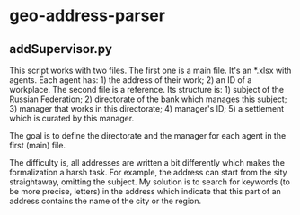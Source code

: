 # geo-address-parser

## addSupervisor.py
This script works with two files.
The first one is a main file. It's an *.xlsx with agents. Each agent has: 1) the address of their work; 2) an ID of a workplace.
The second file is a reference. Its structure is: 1) subject of the Russian Federation; 2) directorate of the bank which manages this subject; 3) manager that works in this directorate; 4) manager's ID; 5) a settlement which is curated by this manager.

The goal is to define the directorate and the manager for each agent in the first (main) file.

The difficulty is, all addresses are written a bit differently which makes the formalization a harsh task. For example, the address can start from the sity straightaway, omitting the subject.
My solution is to search for keywords (to be more precise, letters) in the address which indicate that this part of an address contains the name of the city or the region.
